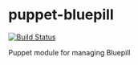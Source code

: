 puppet-bluepill
===============

[![Build Status](https://travis-ci.org/kayakco/puppet-bluepill.png)](https://travis-ci.org/kayakco/puppet-bluepill)

Puppet module for managing Bluepill
